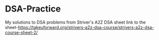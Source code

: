 # DSA-Practice
My solutions to DSA problems from  Striver's A2Z DSA sheet
link to the sheet-https://takeuforward.org/strivers-a2z-dsa-course/strivers-a2z-dsa-course-sheet-2/
